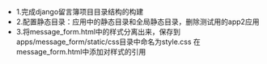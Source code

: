 - 1.完成django留言簿项目目录结构的构建
- 2.配置静态目录：应用中的静态目录和全局静态目录，删除测试用的app2应用
- 3.将message_form.html中的样式分离出来，保存到apps/message_form/static/css目录中命名为style.css
在message_form.html中添加对样式的引用<link rel="stylesheet" href="/static/css/style.css">